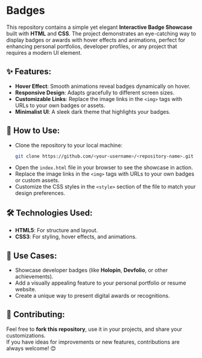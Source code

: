 # Badges

This repository contains a simple yet elegant **Interactive Badge Showcase** built with **HTML** and **CSS**. The project demonstrates an eye-catching way to display badges or awards with hover effects and animations, perfect for enhancing personal portfolios, developer profiles, or any project that requires a modern UI element.  

## ✨ Features: 
- **Hover Effect**: Smooth animations reveal badges dynamically on hover.
- **Responsive Design**: Adapts gracefully to different screen sizes.
- **Customizable Links**: Replace the image links in the `<img>` tags with URLs to your own badges or assets.
- **Minimalist UI**: A sleek dark theme that highlights your badges.

## 🚀 How to Use: 
- Clone the repository to your local machine:   
   ```bash 
   git clone https://github.com/<your-username>/<repository-name>.git

- Open the `index.html` file in your browser to see the showcase in action.
- Replace the image links in the `<img>` tags with URLs to your own badges or custom assets.
- Customize the CSS styles in the `<style>` section of the file to match your design preferences.

## 🛠️ Technologies Used:

- **HTML5**: For structure and layout.
- **CSS3**: For styling, hover effects, and animations.

## 📌 Use Cases:

- Showcase developer badges (like **Holopin**, **Devfolio**, or other achievements).
- Add a visually appealing feature to your personal portfolio or resume website.
- Create a unique way to present digital awards or recognitions.
  
## 🤝 Contributing:

Feel free to **fork this repository**, use it in your projects, and share your customizations.  
If you have ideas for improvements or new features, contributions are always welcome! 😊
